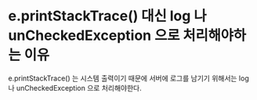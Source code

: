 # e.printStackTrace() 대신 log 나 unCheckedException 으로 처리해야하는 이유

e.printStackTrace() 는 시스템 출력이기 때문에 서버에 로그를 남기기 위해서는 log 나 unCheckedException 으로 처리해야한다.
